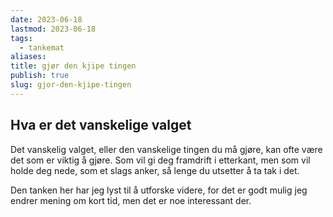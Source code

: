 ```yaml
---
date: 2023-06-18
lastmod: 2023-06-18
tags:
  - tankemat
aliases: 
title: gjør den kjipe tingen
publish: true
slug: gjor-den-kjipe-tingen
---
```


## Hva er det vanskelige valget

Det vanskelig valget, eller den vanskelige tingen du må gjøre, kan ofte være det som er viktig å gjøre. Som vil gi deg framdrift i etterkant, men som vil holde deg nede, som et slags anker, så lenge du utsetter å ta tak i det.

Den tanken her har jeg lyst til å utforske videre, for det er godt mulig jeg endrer mening om kort tid, men det er noe interessant der.
